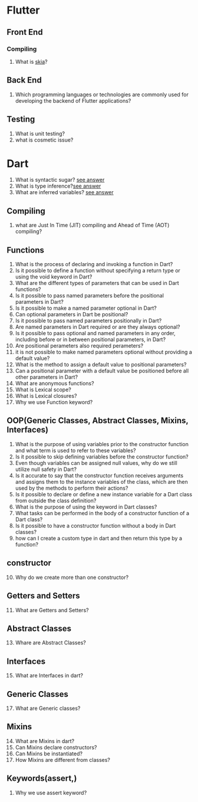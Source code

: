 # Flutter
## Front End
### Compiling
1. What is [skia](https://skia.org/)?
## Back End 
1. Which programming languages or technologies are commonly used for developing the backend of Flutter applications?
## Testing
1. What is unit testing?
2. what is cosmetic issue?
# Dart
1. What is syntactic sugar? [see answer](https://chat.openai.com/share/d0be362f-4dc7-4f40-ade7-d10cba53c65c)
2. What is type inference?[see answer](https://chat.openai.com/share/9f564356-cd65-49a6-b5b3-4169103c4a33)
3. What are inferred variables? [see answer](https://chat.openai.com/share/3bfe835d-6fdf-4812-9697-db65811b4149)
## Compiling
1. what are Just In Time (JIT) compiling and Ahead of Time (AOT) compiling?
## Functions
1. What is the process of declaring and invoking a function in Dart?
2. Is it possible to define a function without specifying a return type or using the void keyword in Dart?
3. What are the different types of parameters that can be used in Dart functions?
4. Is it possible to pass named parameters before the positional parameters in Dart?
5. Is it possible to make a named parameter optional in Dart?
6. Can optional parameters in Dart be positional?
7. Is it possible to pass named parameters positionally in Dart?
8. Are named parameters in Dart required or are they always optional?
9. Is it possible to pass optional and named parameters in any order, including before or in between positional parameters, in Dart?
10. Are positional perameters also required perameters?
11. it is not possible to make named parameters optional without providing a default value?
12. What is the method to assign a default value to positional parameters?
13. Can a positional parameter with a default value be positioned before all other parameters in Dart?
14. What are anonymous functions?
15. What is Lexical scope?
16. What is Lexical closures?
17. Why we use Function keyword?
## OOP(Generic Classes, Abstract Classes, Mixins, Interfaces)
1. What is the purpose of using variables prior to the constructor function and what term is used to refer to these variables?
2. Is it possible to skip defining variables before the constructor function?
3. Even though variables can be assigned null values, why do we still utilize null safety in Dart?
4. Is it accurate to say that the constructor function receives arguments and assigns them to the instance variables of the class, which are then used by the methods to perform their actions?
5. Is it possible to declare or define a new instance variable for a Dart class from outside the class definition?
6. What is the purpose of using the keyword in Dart classes?
7. What tasks can be performed in the body of a constructor function of a Dart class?
8. Is it possible to have a constructor function without a body in Dart classes?
9. how can I create a custom type in dart and then return this type by a function?
## constructor
10. Why do we create more than one constructor?
## Getters and Setters
11. What are Getters and Setters?
## Abstract Classes
13. Whare are Abstract Classes?
## Interfaces
15. What are Interfaces in dart?
## Generic Classes
17. What are Generic classes?
## Mixins
14. What are Mixins in dart?
15. Can Mixins declare constructors?
16. Can Mixins be instantiated?
17. How Mixins are different from classes?
## Keywords(assert,)
1. Why we use assert keyword?

